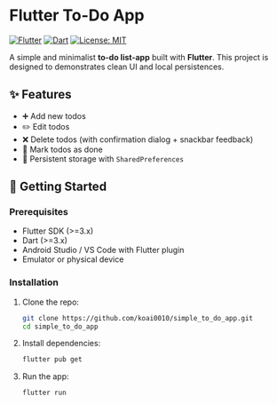 # Flutter To-Do App

[![Flutter](https://img.shields.io/badge/Flutter-3.35.2-blue?logo=flutter)](https://flutter.dev)
[![Dart](https://img.shields.io/badge/Dart-3.9.0-blue?logo=dart)](https://dart.dev)
[![License: MIT](https://img.shields.io/badge/License-MIT-green.svg)](LICENSE)

A simple and minimalist **to-do list-app** built with **Flutter**.
This project is designed to demonstrates clean UI and local persistences.

## ✨ Features

- ➕ Add new todos  
- ✏️ Edit todos  
- ❌ Delete todos (with confirmation dialog + snackbar feedback)  
- 📌 Mark todos as done
- 💾 Persistent storage with `SharedPreferences`

## 🚀 Getting Started

### Prerequisites
- Flutter SDK (>=3.x)  
- Dart (>=3.x)  
- Android Studio / VS Code with Flutter plugin  
- Emulator or physical device

### Installation

1. Clone the repo:
   ```bash
   git clone https://github.com/koai0010/simple_to_do_app.git
   cd simple_to_do_app

2. Install dependencies:
   ```bash
   flutter pub get
   
3. Run the app:
   ```bash
   flutter run


